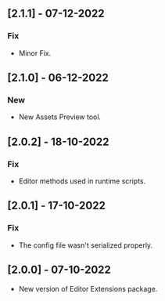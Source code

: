 ## [2.1.1] - 07-12-2022
### Fix
- Minor Fix.

## [2.1.0] - 06-12-2022
### New
- New Assets Preview tool.

## [2.0.2] - 18-10-2022
### Fix
- Editor methods used in runtime scripts.

## [2.0.1] - 17-10-2022
### Fix
- The config file wasn't serialized properly.

## [2.0.0] - 07-10-2022
- New version of Editor Extensions package.